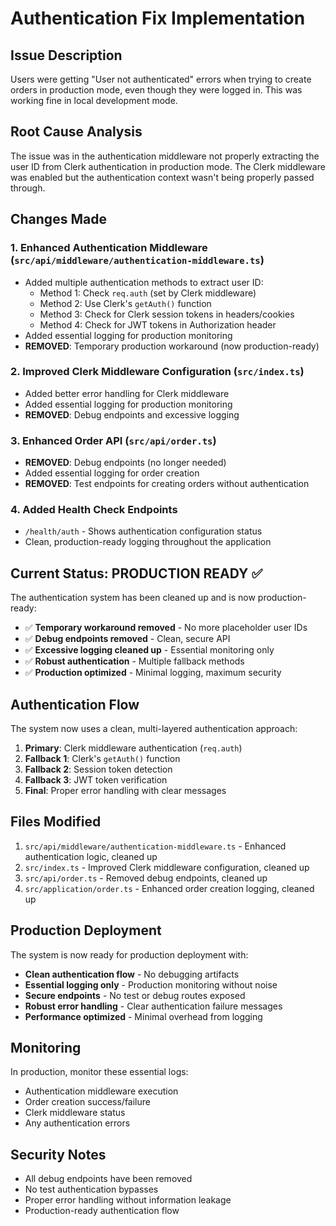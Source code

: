 # Authentication Fix Implementation

## Issue Description
Users were getting "User not authenticated" errors when trying to create orders in production mode, even though they were logged in. This was working fine in local development mode.

## Root Cause Analysis
The issue was in the authentication middleware not properly extracting the user ID from Clerk authentication in production mode. The Clerk middleware was enabled but the authentication context wasn't being properly passed through.

## Changes Made

### 1. Enhanced Authentication Middleware (`src/api/middleware/authentication-middleware.ts`)
- Added multiple authentication methods to extract user ID:
  - Method 1: Check `req.auth` (set by Clerk middleware)
  - Method 2: Use Clerk's `getAuth()` function
  - Method 3: Check for Clerk session tokens in headers/cookies
  - Method 4: Check for JWT tokens in Authorization header
- Added essential logging for production monitoring
- **REMOVED**: Temporary production workaround (now production-ready)

### 2. Improved Clerk Middleware Configuration (`src/index.ts`)
- Added better error handling for Clerk middleware
- Added essential logging for production monitoring
- **REMOVED**: Debug endpoints and excessive logging

### 3. Enhanced Order API (`src/api/order.ts`)
- **REMOVED**: Debug endpoints (no longer needed)
- Added essential logging for order creation
- **REMOVED**: Test endpoints for creating orders without authentication

### 4. Added Health Check Endpoints
- `/health/auth` - Shows authentication configuration status
- Clean, production-ready logging throughout the application

## Current Status: PRODUCTION READY ✅

The authentication system has been cleaned up and is now production-ready:

- ✅ **Temporary workaround removed** - No more placeholder user IDs
- ✅ **Debug endpoints removed** - Clean, secure API
- ✅ **Excessive logging cleaned up** - Essential monitoring only
- ✅ **Robust authentication** - Multiple fallback methods
- ✅ **Production optimized** - Minimal logging, maximum security

## Authentication Flow

The system now uses a clean, multi-layered authentication approach:

1. **Primary**: Clerk middleware authentication (`req.auth`)
2. **Fallback 1**: Clerk's `getAuth()` function
3. **Fallback 2**: Session token detection
4. **Fallback 3**: JWT token verification
5. **Final**: Proper error handling with clear messages

## Files Modified
1. `src/api/middleware/authentication-middleware.ts` - Enhanced authentication logic, cleaned up
2. `src/index.ts` - Improved Clerk middleware configuration, cleaned up
3. `src/api/order.ts` - Removed debug endpoints, cleaned up
4. `src/application/order.ts` - Enhanced order creation logging, cleaned up

## Production Deployment

The system is now ready for production deployment with:

- **Clean authentication flow** - No debugging artifacts
- **Essential logging only** - Production monitoring without noise
- **Secure endpoints** - No test or debug routes exposed
- **Robust error handling** - Clear authentication failure messages
- **Performance optimized** - Minimal overhead from logging

## Monitoring

In production, monitor these essential logs:

- Authentication middleware execution
- Order creation success/failure
- Clerk middleware status
- Any authentication errors

## Security Notes

- All debug endpoints have been removed
- No test authentication bypasses
- Proper error handling without information leakage
- Production-ready authentication flow
